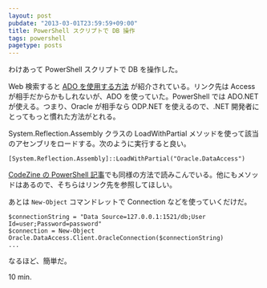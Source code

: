 ```yaml
---
layout: post
pubdate: "2013-03-01T23:59:59+09:00"
title: PowerShell スクリプトで DB 操作
tags: powershell
pagetype: posts
---
```

わけあって PowerShell スクリプトで DB を操作した。

Web 検索すると [ADO を使用する方法][link1] が紹介されている。リンク先は Access が相手だからかもしれないが、ADO を使っていた。PowerShell では ADO.NET が使える。つまり、Oracle が相手なら ODP.NET を使えるので、.NET 開発者にとってもっと慣れた方法がとれる。

System.Reflection.Assembly クラスの LoadWithPartial メソッドを使って該当のアセンブリをロードする。次のように実行すると良い。

    [System.Reflection.Assembly]::LoadWithPartial("Oracle.DataAccess")

[CodeZine の PowerShell 記事][link2]でも同様の方法で読みこんでいる。他にもメソッドはあるので、そちらはリンク先を参照してほしい。

あとは `New-Object` コマンドレットで Connection などを使っていくだけだ。

    $connectionString = "Data Source=127.0.0.1:1521/db;User Id=user;Password=password"
    $connection = New-Object Oracle.DataAccess.Client.OracleConnection($connectionString)
    ...

なるほど、簡単だ。

10 min.

[link1]: http://gallery.technet.microsoft.com/office/f6cd8ac6-6ef2-4c27-b495-218b3eca6516
[link2]: http://codezine.jp/article/detail/3572?p=2

